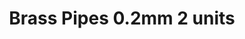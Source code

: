 ---
layout: product
title: "Brass Pipes 0.2mm 2 units"
price: "600" 
desc: "1"
img_path: "/assets/img/AK9101.webp"
brand: "N/A"
available: false
special_offer: false
new: false
soon: false
cat: "070200"
subcat: "070205"
subsubcat: "0AK"
sifra: "AK9101"
popular: false
---